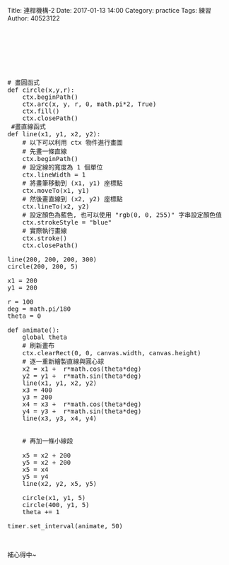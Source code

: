 Title: 連桿機構-2
Date: 2017-01-13 14:00
Category: practice
Tags: 練習
Author: 40523122

 
<!-- PELICAN_END_SUMMARY -->

 
<!-- 導入 Brython 標準程式庫 -->
<script type="text/javascript" src="https://cdn.rawgit.com/brython-dev/brython/master/www/src/brython_dist.js">
</script>
 
<!-- 啟動 Brython -->
<script>
window.onload=function(){
brython(1);
}
</script>
 
<!-- 以下可以執行  Brython 程式 -->
<canvas id="onebar" width="800" height="400"></canvas>
<script type="text/python3">
from browser import document
from browser import window
from browser import timer
import math
canvas = document["onebar"]
ctx = canvas.getContext("2d")
 
# 畫圓函式
def circle(x,y,r):
    ctx.beginPath()
    ctx.arc(x, y, r, 0, math.pi*2, True)
    ctx.fill()
    ctx.closePath()
 #畫直線函式
def line(x1, y1, x2, y2):
    # 以下可以利用 ctx 物件進行畫圖
    # 先畫一條直線
    ctx.beginPath()
    # 設定線的寬度為 1 個單位
    ctx.lineWidth = 1
    # 將畫筆移動到 (x1, y1) 座標點
    ctx.moveTo(x1, y1)
    # 然後畫直線到 (x2, y2) 座標點
    ctx.lineTo(x2, y2)
    # 設定顏色為藍色, 也可以使用 "rgb(0, 0, 255)" 字串設定顏色值
    ctx.strokeStyle = "blue"
    # 實際執行畫線
    ctx.stroke()
    ctx.closePath()
 
line(200, 200, 200, 300)
circle(200, 200, 5)

x1 = 200
y1 = 200

r = 100
deg = math.pi/180
theta = 0

def animate():
    global theta
    # 刷新畫布
    ctx.clearRect(0, 0, canvas.width, canvas.height)
    # 逐一重新繪製直線與圓心球
    x2 = x1 +  r*math.cos(theta*deg)
    y2 = y1 +  r*math.sin(theta*deg)
    line(x1, y1, x2, y2)
    x3 = 400
    y3 = 200
    x4 = x3 +  r*math.cos(theta*deg)
    y4 = y3 +  r*math.sin(theta*deg)
    line(x3, y3, x4, y4)
    
   
    # 再加一條小線段
    
    x5 = x2 + 200
    y5 = x2 + 200
    x5 = x4
    y5 = y4
    line(x2, y2, x5, y5)

    circle(x1, y1, 5)
    circle(400, y1, 5)
    theta += 1
 
timer.set_interval(animate, 50)
</script>

<pre class="brush: python">



 


 
# 畫圓函式
def circle(x,y,r):
    ctx.beginPath()
    ctx.arc(x, y, r, 0, math.pi*2, True)
    ctx.fill()
    ctx.closePath()
 #畫直線函式
def line(x1, y1, x2, y2):
    # 以下可以利用 ctx 物件進行畫圖
    # 先畫一條直線
    ctx.beginPath()
    # 設定線的寬度為 1 個單位
    ctx.lineWidth = 1
    # 將畫筆移動到 (x1, y1) 座標點
    ctx.moveTo(x1, y1)
    # 然後畫直線到 (x2, y2) 座標點
    ctx.lineTo(x2, y2)
    # 設定顏色為藍色, 也可以使用 "rgb(0, 0, 255)" 字串設定顏色值
    ctx.strokeStyle = "blue"
    # 實際執行畫線
    ctx.stroke()
    ctx.closePath()
 
line(200, 200, 200, 300)
circle(200, 200, 5)

x1 = 200
y1 = 200

r = 100
deg = math.pi/180
theta = 0

def animate():
    global theta
    # 刷新畫布
    ctx.clearRect(0, 0, canvas.width, canvas.height)
    # 逐一重新繪製直線與圓心球
    x2 = x1 +  r*math.cos(theta*deg)
    y2 = y1 +  r*math.sin(theta*deg)
    line(x1, y1, x2, y2)
    x3 = 400
    y3 = 200
    x4 = x3 +  r*math.cos(theta*deg)
    y4 = y3 +  r*math.sin(theta*deg)
    line(x3, y3, x4, y4)
    
   
    # 再加一條小線段
    
    x5 = x2 + 200
    y5 = x2 + 200
    x5 = x4
    y5 = y4
    line(x2, y2, x5, y5)

    circle(x1, y1, 5)
    circle(400, y1, 5)
    theta += 1
 
timer.set_interval(animate, 50)
</script>

</pre>
補心得中~